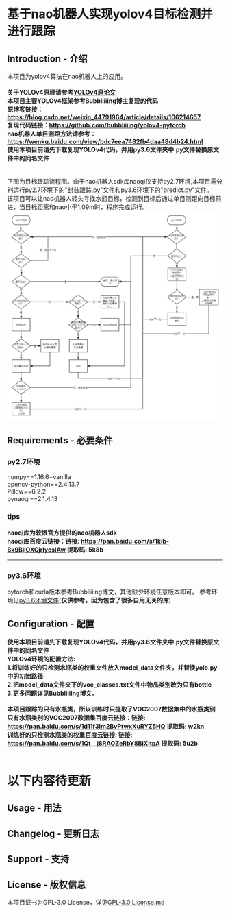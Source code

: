 # 基于nao机器人实现yolov4目标检测并进行跟踪

## Introduction - 介绍
本项目为yolov4算法在nao机器人上的应用。<br><br>
**关于YOLOv4原理请参考[YOLOv4原论文](https://arxiv.org/pdf/2004.10934.pdf)<br>
本项目主要YOLOv4框架参考Bubbliiiing博主复现的代码<br>
原博客链接：https://blog.csdn.net/weixin_44791964/article/details/106214657<br>
复现代码链接：https://github.com/bubbliiiing/yolov4-pytorch<br>
nao机器人单目测距方法请参考：https://wenku.baidu.com/view/bdc7eea7482fb4daa48d4b24.html<br>
使用本项目前请先下载复现YOLOv4代码，并用py3.6文件夹中.py文件替换原文件中的同名文件<br>**<br><br>
下图为目标跟踪流程图。由于nao机器人sdk库naoqi仅支持py2.7环境,本项目需分别运行py2.7环境下的"封装跟踪.py"文件和py3.6环境下的"predict.py"文件。<br>
该项目可以让nao机器人转头寻找水瓶目标，检测到目标后通过单目测距向目标前进，当目标距离和nao小于1.09m时，程序完成运行。
![image](https://github.com/leibusigo/nao-tracking-yolov4/blob/main/img/nao%E6%9C%BA%E5%99%A8%E4%BA%BA%E8%B7%9F%E8%B8%AA%E6%B5%81%E7%A8%8B.png)
## Requirements - 必要条件
### **py2.7环境**<br>
numpy==1.16.6+vanilla<br>
opencv-python==2.4.13.7<br>
Pillow==6.2.2<br>
pynaoqi==2.1.4.13<br>
### **tips**
**naoqi库为软银官方提供的nao机器人sdk<br>naoqi库百度云链接：链接: https://pan.baidu.com/s/1kib-Bx9BjiOXCjrIycsIAw 提取码: 5k8b**
***
### **py3.6环境**<br>
pytorch和cuda版本参考Bubbliiiing博文，其他缺少环境任意版本即可。
参考环境见[py3.6环境文件](https://github.com/leibusigo/nao-tracking-yolov4/blob/main/3.6%E7%8E%AF%E5%A2%83/requirements.txt)(**仅供参考，因为包含了很多自用无关的库**)

## Configuration - 配置
**使用本项目前请先下载复现YOLOv4代码，并用py3.6文件夹中.py文件替换原文件中的同名文件<br>
YOLOv4环境的配置方法:<br>
1.将训练好的只检测水瓶类的权重文件放入model_data文件夹，并替换yolo.py中的初始路径<br>
2.把model_data文件夹下的voc_classes.txt文件中物品类别改为只有bottle<br>
3.更多问题详见Bubbliiiing博文。<br><br>
本项目跟踪的只有水瓶类，所以训练时只提取了VOC2007数据集中的水瓶类别<br>
只有水瓶类别的VOC2007数据集百度云链接：链接: https://pan.baidu.com/s/1d11f3lm2BvPtwxXuRYZ5HQ 提取码: w2kn <br>
训练好的只检测水瓶类的权重百度云链接: 链接: https://pan.baidu.com/s/1Qt__j8RAOZeRbY8BjXitpA 提取码: 5u2b <br><br>**

# **以下内容待更新** 

## Usage - 用法

## Changelog - 更新日志

## Support - 支持

## License - 版权信息
本项目证书为GPL-3.0 License，详见[GPL-3.0 License.md](https://github.com/leibusigo/nao-tracking-yolov4/blob/main/LICENSE)
